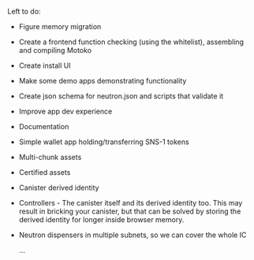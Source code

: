 Left to do:

- Figure memory migration
- Create a frontend function checking (using the whitelist), assembling and compiling Motoko
- Create install UI
- Make some demo apps demonstrating functionality
- Create json schema for neutron.json and scripts that validate it
- Improve app dev experience
- Documentation
- Simple wallet app holding/transferring SNS-1 tokens
- Multi-chunk assets
- Certified assets
- Canister derived identity
- Controllers - The canister itself and its derived identity too. This may result in bricking your canister, but that can be solved by storing the derived identity for longer inside browser memory.
- Neutron dispensers in multiple subnets, so we can cover the whole IC

  ...
